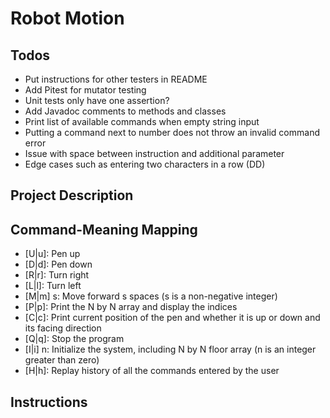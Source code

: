 # Robot Motion

## Todos

- Put instructions for other testers in README
- Add Pitest for mutator testing
- Unit tests only have one assertion?
- Add Javadoc comments to methods and classes
- Print list of available commands when empty string input
- Putting a command next to number does not throw an invalid command error
- Issue with space between instruction and additional parameter
- Edge cases such as entering two characters in a row (DD)

## Project Description

## Command-Meaning Mapping

- [U|u]: Pen up
- [D|d]: Pen down
- [R|r]: Turn right
- [L|l]: Turn left
- [M|m] s: Move forward s spaces (s is a non-negative integer)
- [P|p]: Print the N by N array and display the indices
- [C|c]: Print current position of the pen and whether it is up or down and its facing direction
- [Q|q]: Stop the program
- [I|i] n: Initialize the system, including N by N floor array (n is an integer greater than zero)
- [H|h]: Replay history of all the commands entered by the user

## Instructions
